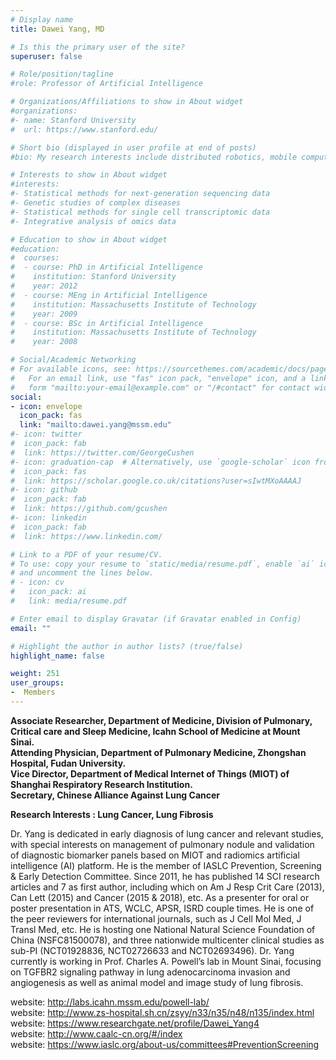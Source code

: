 ```yaml
---
# Display name
title: Dawei Yang, MD

# Is this the primary user of the site?
superuser: false

# Role/position/tagline
#role: Professor of Artificial Intelligence

# Organizations/Affiliations to show in About widget
#organizations:
#- name: Stanford University
#  url: https://www.stanford.edu/

# Short bio (displayed in user profile at end of posts)
#bio: My research interests include distributed robotics, mobile computing and programmable matter.

# Interests to show in About widget
#interests:
#- Statistical methods for next-generation sequencing data
#- Genetic studies of complex diseases
#- Statistical methods for single cell transcriptomic data
#- Integrative analysis of omics data

# Education to show in About widget
#education:
#  courses:
#  - course: PhD in Artificial Intelligence
#    institution: Stanford University
#    year: 2012
#  - course: MEng in Artificial Intelligence
#    institution: Massachusetts Institute of Technology
#    year: 2009
#  - course: BSc in Artificial Intelligence
#    institution: Massachusetts Institute of Technology
#    year: 2008

# Social/Academic Networking
# For available icons, see: https://sourcethemes.com/academic/docs/page-builder/#icons
#   For an email link, use "fas" icon pack, "envelope" icon, and a link in the
#   form "mailto:your-email@example.com" or "/#contact" for contact widget.
social:
- icon: envelope
  icon_pack: fas
  link: "mailto:dawei.yang@mssm.edu"
#- icon: twitter
#  icon_pack: fab
#  link: https://twitter.com/GeorgeCushen
#- icon: graduation-cap  # Alternatively, use `google-scholar` icon from `ai` icon pack
#  icon_pack: fas
#  link: https://scholar.google.co.uk/citations?user=sIwtMXoAAAAJ
#- icon: github
#  icon_pack: fab
#  link: https://github.com/gcushen
#- icon: linkedin
#  icon_pack: fab
#  link: https://www.linkedin.com/

# Link to a PDF of your resume/CV.
# To use: copy your resume to `static/media/resume.pdf`, enable `ai` icons in `params.toml`, 
# and uncomment the lines below.
# - icon: cv
#   icon_pack: ai
#   link: media/resume.pdf

# Enter email to display Gravatar (if Gravatar enabled in Config)
email: ""

# Highlight the author in author lists? (true/false)
highlight_name: false

weight: 251
user_groups:
-  Members
---
```


**Associate Researcher, Department of Medicine, Division of Pulmonary, Critical care and Sleep Medicine, Icahn School of Medicine at Mount Sinai.**<br>
**Attending Physician, Department of Pulmonary Medicine, Zhongshan Hospital, Fudan University.**<br>
**Vice Director, Department of Medical Internet of Things (MIOT) of Shanghai Respiratory Research Institution.**<br>
**Secretary, Chinese Alliance Against Lung Cancer**

**Research Interests : Lung Cancer, Lung Fibrosis**

Dr. Yang is dedicated in early diagnosis of lung cancer and relevant studies, with special interests on management of pulmonary nodule and validation of diagnostic biomarker panels based on MIOT and radiomics artificial intelligence (AI) platform. He is the member of IASLC Prevention, Screening & Early Detection Committee. Since 2011, he has published 14 SCI research articles and 7 as first author, including which on Am J Resp Crit Care (2013), Can Lett (2015) and Cancer (2015 & 2018), etc. As a presenter for oral or poster presentation in ATS, WCLC, APSR, ISRD couple times. He is one of the peer reviewers for international journals, such as J Cell Mol Med, J Transl Med, etc. He is hosting one National Natural Science Foundation of China (NSFC81500078), and three nationwide multicenter clinical studies as sub-PI (NCT01928836, NCT02726633 and NCT02693496). Dr. Yang currently is working in Prof. Charles A. Powell’s lab in Mount Sinai, focusing on TGFBR2 signaling pathway in lung  adenocarcinoma invasion and angiogenesis as well as animal model and image study of lung fibrosis.

website: http://labs.icahn.mssm.edu/powell-lab/ <br> 
website: http://www.zs-hospital.sh.cn/zsyy/n33/n35/n48/n135/index.html  <br>                                      website: https://www.researchgate.net/profile/Dawei_Yang4  <br>                                                            website: http://www.caalc-cn.org/#/index <br>
website: https://www.iaslc.org/about-us/committees#PreventionScreening

